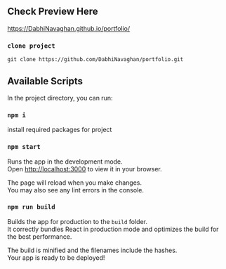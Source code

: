 ## Check Preview Here
https://DabhiNavaghan.github.io/portfolio/


### `clone project` 

``git clone https://github.com/DabhiNavaghan/portfolio.git``

## Available Scripts

In the project directory, you can run:

### `npm i`
install required packages for project

### `npm start`
Runs the app in the development mode.\
Open [http://localhost:3000](http://localhost:3000) to view it in your browser.

The page will reload when you make changes.\
You may also see any lint errors in the console.

### `npm run build`
Builds the app for production to the `build` folder.\
It correctly bundles React in production mode and optimizes the build for the best performance.

The build is minified and the filenames include the hashes.\
Your app is ready to be deployed!

